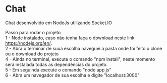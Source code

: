 # Chat
Chat desenvolvido em NodeJs utilizando Socket.IO

Passo para rodar o projeto <br>
1 - Node instalado, caso não tenha faça o download neste link https://nodejs.org/en/. <br>
2 - Abra o terminar de suua escolha naveguei a pasta onde foi feito o clone ou o download do projeto<br>
4 - Ainda no terminal, execute o comando "npm install", neste momento será instalada todas as dependências do projeto. <br>
5 - Em seguinda execute o comando "node app.js" <br>
6 - Abra um navegador de sua escolha e digite "localhost:3000" <br>
